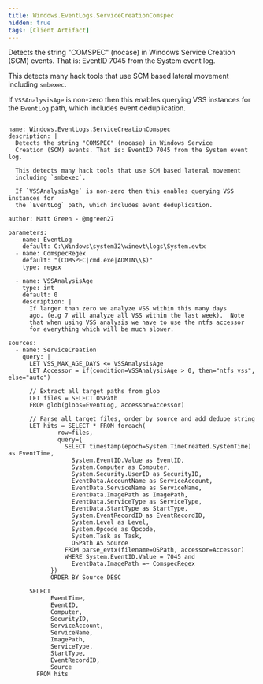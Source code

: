 ```yaml
---
title: Windows.EventLogs.ServiceCreationComspec
hidden: true
tags: [Client Artifact]
---
```


Detects the string "COMSPEC" (nocase) in Windows Service
Creation (SCM) events. That is: EventID 7045 from the System event log.

This detects many hack tools that use SCM based lateral movement
including `smbexec`.

If `VSSAnalysisAge` is non-zero then this enables querying VSS instances for
the `EventLog` path, which includes event deduplication.


<pre><code class="language-yaml">
name: Windows.EventLogs.ServiceCreationComspec
description: |
  Detects the string "COMSPEC" (nocase) in Windows Service
  Creation (SCM) events. That is: EventID 7045 from the System event log.

  This detects many hack tools that use SCM based lateral movement
  including `smbexec`.

  If `VSSAnalysisAge` is non-zero then this enables querying VSS instances for
  the `EventLog` path, which includes event deduplication.

author: Matt Green - @mgreen27

parameters:
  - name: EventLog
    default: C:\Windows\system32\winevt\logs\System.evtx
  - name: ComspecRegex
    default: "(COMSPEC|cmd.exe|ADMIN\\$)"
    type: regex

  - name: VSSAnalysisAge
    type: int
    default: 0
    description: |
      If larger than zero we analyze VSS within this many days
      ago. (e.g 7 will analyze all VSS within the last week).  Note
      that when using VSS analysis we have to use the ntfs accessor
      for everything which will be much slower.

sources:
  - name: ServiceCreation
    query: |
      LET VSS_MAX_AGE_DAYS &lt;= VSSAnalysisAge
      LET Accessor = if(condition=VSSAnalysisAge &gt; 0, then="ntfs_vss", else="auto")

      // Extract all target paths from glob
      LET files = SELECT OSPath
      FROM glob(globs=EventLog, accessor=Accessor)

      // Parse all target files, order by source and add dedupe string
      LET hits = SELECT * FROM foreach(
              row=files,
              query={
                SELECT timestamp(epoch=System.TimeCreated.SystemTime) as EventTime,
                  System.EventID.Value as EventID,
                  System.Computer as Computer,
                  System.Security.UserID as SecurityID,
                  EventData.AccountName as ServiceAccount,
                  EventData.ServiceName as ServiceName,
                  EventData.ImagePath as ImagePath,
                  EventData.ServiceType as ServiceType,
                  EventData.StartType as StartType,
                  System.EventRecordID as EventRecordID,
                  System.Level as Level,
                  System.Opcode as Opcode,
                  System.Task as Task,
                  OSPath AS Source
                FROM parse_evtx(filename=OSPath, accessor=Accessor)
                WHERE System.EventID.Value = 7045 and
                  EventData.ImagePath =~ ComspecRegex
            })
            ORDER BY Source DESC

      SELECT
            EventTime,
            EventID,
            Computer,
            SecurityID,
            ServiceAccount,
            ServiceName,
            ImagePath,
            ServiceType,
            StartType,
            EventRecordID,
            Source
        FROM hits

</code></pre>

